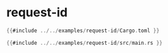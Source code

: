 # request-id

```rust
{{#include ../../examples/request-id/Cargo.toml }}
```

```rust
{{#include ../../examples/request-id/src/main.rs }}
```


